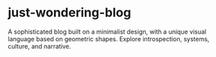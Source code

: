 # just-wondering-blog
A sophisticated blog built on a minimalist design, with a unique visual language based on geometric shapes. Explore introspection, systems, culture, and narrative.
